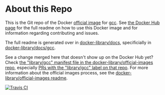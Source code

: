 # About this Repo

This is the Git repo of the Docker [official image](https://docs.docker.com/docker-hub/official_repos/) for [gcc](https://registry.hub.docker.com/_/gcc/). See [the Docker Hub page](https://registry.hub.docker.com/_/gcc/) for the full readme on how to use this Docker image and for information regarding contributing and issues.

The full readme is generated over in [docker-library/docs](https://github.com/docker-library/docs), specificially in [docker-library/docs/gcc](https://github.com/docker-library/docs/tree/master/gcc).

See a change merged here that doesn't show up on the Docker Hub yet? Check [the "library/gcc" manifest file in the docker-library/official-images repo](https://github.com/docker-library/official-images/blob/master/library/gcc), especially [PRs with the "library/gcc" label on that repo](https://github.com/docker-library/official-images/labels/library%2Fgcc). For more information about the official images process, see the [docker-library/official-images readme](https://github.com/docker-library/official-images/blob/master/README.md).

[![Travis CI](https://img.shields.io/travis/docker-library/gcc/master.svg)](https://travis-ci.org/docker-library/gcc/branches)

<!-- THIS FILE IS GENERATED BY https://github.com/docker-library/docs/blob/master/generate-repo-stub-readme.sh -->
